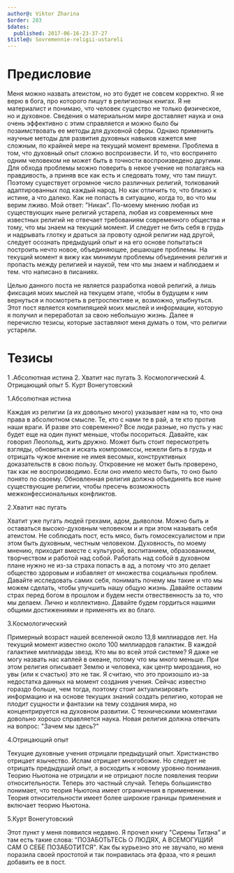 ```yaml
---
author@: Viktor Zharina
$order: 283
$dates:
  published: 2017-06-16-23-37-27
$title@: Sovremennie-religii-ustareli
---
```

# Предисловие
Меня можно назвать атеистом, но это будет не совсем корректно. Я не верю в бога, про которого пишут в религиозных книгах. Я не материалист и понимаю, что человек существо не только физическое, но и духовное. Сведения о материальном мире доставляет наука и она очень эффективно с этим справляется и можно было бы позаимствовать ее методы для духовной сферы. Однако применить научные методы для развития духовных навыков кажется мне сложным, по крайней мере на текущий момент времени. Проблема в том, что духовный опыт сложно воспроизвести. И то, что воспринято одним человеком не может быть в точности воспроизведено другими. Для обхода проблемы можно поверить в некое учение не полагаясь на правдивость, а приняв все как есть и следовать тому, что там пишут. Поэтому существует огромное число различных религий, толкований адаптированных под каждый народ. Но как отличить то, что близко к истине, а что далеко. Как не попасть в ситуацию, когда то, во что мы верим лживо. Мой ответ: "Никак". По-моему мнению любая из существующих ныне религий устарела, любая из современных мне известных религий не отвечает требованиям современного общества и тому, что мы знаем на текущий момент. И следует не бить себя в грудь и надрывать глотку и драться за провоту одной религии над другой, следует осознать предыдущий опыт и на его основе попытаться построить нечто новое, объединяющее, решающее проблемы. На текущий момент я вижу как минимум проблемы объединения религия и пропасть между религией и наукой, тем что мы знаем и наблюдаем и тем. что написано в писаниях.

Целью данного поста не является разработка новой религий, а лишь фиксация моих мыслей на текущем этапе, чтобы в будущем к ним вернуться и посмотреть в ретроспективе и, возможно, улыбнуться. Этот пост является компиляцией моих мыслей и информации, которую я получил и переработал за свою небольшую жизнь. Далее я перечислю тезисы, которые заставляют меня думать о том, что религии устарели.

# Тезисы
1 .Абсолютная истина
2. Хватит нас пугать
3. Космологический
4. Отрицающий опыт
5. Курт Вонегутовский


1.Абсолютная истина

Каждая из религии (а их довольно много) указывает нам на то, что она права в абсолютном смысле. Те, кто с нами те в рай, а те кто против наши враги. И разве это современно? Все люди разные, но пусть у нас будет еще на один пункт меньше, чтобы посориться. Давайте, как говорил Леопольд, жить дружно.
Может быть стоит пересмотреть взгляды, обновиться и искать компромиссы, нежели бить в грудь и отрицать чужое мнение не имея весомых, конструктивных доказательств в свою пользу. Откровение не может быть проверено, так как не воспроизводимо. Если оно имело место быть, то оно было понято по своему. Обновленная религия должна объединять все ныне существующие религии, чтобы пресечь возможность межконфессиональных конфликтов.


2.Хватит нас пугать

Хватит уже пугать людей грехами, адом, дьяволом. Можно быть и оставаться высоко-духовным человеком и и при этом называть себя атеистом. Не соблюдать пост, есть мясо, быть гомосексуалистом и при этом быть духовным, честным человеком. Духовность, по моему мнению, приходит вместе с культурой, воспитанием, образованием, творчеством и работой над собой. Работать над собой в духовном плане нужно не из-за страха попасть в ад, а потому что это делает общество здоровым и избавляет от множества социальных проблем. Давайте исследовать самих себя, понимать почему мы такие и что мы можем сделать, чтобы улучшить нашу общую жизнь. Давайте оставим страх перед богом в прошлом и будем нести отвественность за то, что мы делаем. Лично и коллективно. Давайте будем гордиться нашими общими достижениями и применять их во благо.


3.Космологический

Примерный возраст нашей вселенной около 13,8 миллиардов лет. На текущий момент известно около 100 миллиардов галактик. В каждой галактике миллиарды звезд. Кто мы во всей этой системе? Я даже не могу назвать нас каплей в океане, потому что мы много меньше. При этом религия описывает Землю и человека, как центр мироздания, но увы (или к счастью) это не так. Я считаю, что это произошло из-за недостатка данных на момент создания учения. Сейчас известно гораздо больше, чем тогда, поэтому стоит актуализировать информацию и на основе текущих знаний создать религию, которая не плодит сущности и фантазии на тему создания мира, но концентрируется на духовном развитии. С техническими моментами довольно хорошо справляется наука. Новая религия должна отвечать на вопрос: "Зачем мы здесь?" 


4.Отрицающий опыт

Текущие духовные учения отрицали предыдущий опыт. Христианство отрицает язычество. Ислам отрицает многобожие. Но следует не отрицать предыдущий опыт, а восходить к новому уровню понимания. Теорию Ньютона не отрицали и не отрицают после появления теории относительности. Теперь это частный случай. Теперь большинство понимает, что теория Ньютона имеет ограничения в применении. Теория относительности имеет более широкие границы применения и включает теорию Ньютона.

5.Курт Вонегутовский

Этот пункт у меня появился недавно. Я прочел книгу "Сирены Титана" и там есть такие слова: "ПОЗАБОТЬТЕСЬ О ЛЮДЯХ, А ВСЕМОГУЩИЙ САМ О СЕБЕ ПОЗАБОТИТСЯ". Как бы курьезно это не звучало, но меня поразила своей простотой и так понравилась эта фраза, что я решил добавить ее в пост.
